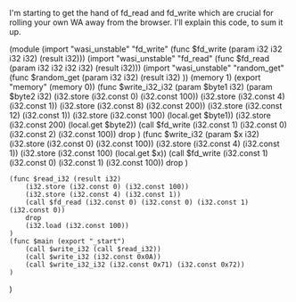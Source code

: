 I'm starting to get the hand of fd_read and fd_write which are crucial for rolling your own WA away from the browser. I'll explain this code, to sum it up.





(module
    (import "wasi_unstable" "fd_write" (func $fd_write (param i32 i32 i32 i32) (result i32)))
    (import "wasi_unstable" "fd_read" (func $fd_read (param i32 i32 i32 i32) (result i32)))
    (import "wasi_unstable" "random_get" (func $random_get (param i32 i32) (result i32) ))
    (memory 1)
    (export "memory" (memory 0))
    (func $write_i32_i32 (param $byte1 i32) (param $byte2 i32)
        (i32.store (i32.const 0) (i32.const 100))
        (i32.store (i32.const 4) (i32.const 1))
        (i32.store (i32.const 8) (i32.const 200))
        (i32.store (i32.const 12) (i32.const 1)) 
        (i32.store (i32.const 100) (local.get $byte1))
        (i32.store (i32.const 200) (local.get $byte2))
        (call $fd_write (i32.const 1) (i32.const 0) (i32.const 2) (i32.const 100))
        drop
    )
    (func $write_i32 (param $x i32)
        (i32.store (i32.const 0) (i32.const 100))
        (i32.store (i32.const 4) (i32.const 1))
        (i32.store (i32.const 100) (local.get $x))
        (call $fd_write (i32.const 1) (i32.const 0) (i32.const 1) (i32.const 100))
        drop
    )

    (func $read_i32 (result i32)
        (i32.store (i32.const 0) (i32.const 100))
        (i32.store (i32.const 4) (i32.const 1))
        (call $fd_read (i32.const 0) (i32.const 0) (i32.const 1) (i32.const 0))
        drop
        (i32.load (i32.const 100))
    )
    (func $main (export "_start")
        (call $write_i32 (call $read_i32))
        (call $write_i32 (i32.const 0x0A))
        (call $write_i32_i32 (i32.const 0x71) (i32.const 0x72))
    )
    
)
